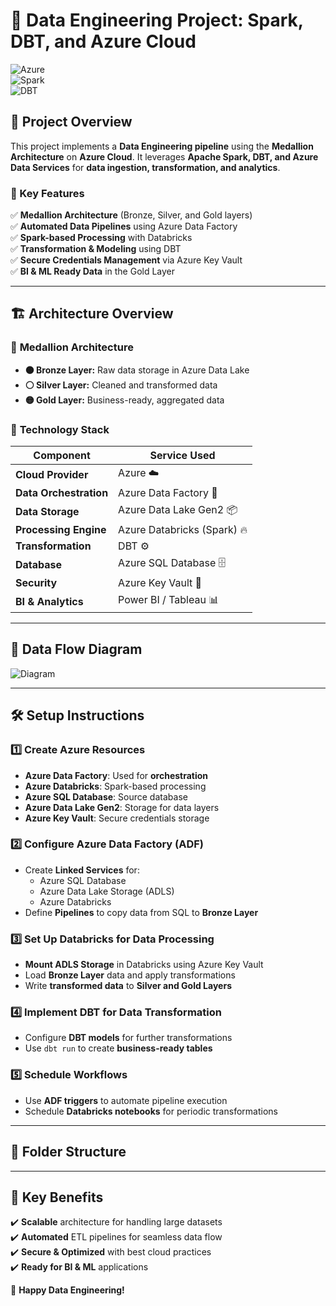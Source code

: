 # 🚀 Data Engineering Project: Spark, DBT, and Azure Cloud  

![Azure](https://img.shields.io/badge/Azure-Data%20Pipeline-blue?style=for-the-badge&logo=microsoft-azure)  
![Spark](https://img.shields.io/badge/Apache%20Spark-Big%20Data-orange?style=for-the-badge&logo=apache-spark)  
![DBT](https://img.shields.io/badge/DBT-Transformations-red?style=for-the-badge&logo=dbt)  

## 🌟 **Project Overview**  
This project implements a **Data Engineering pipeline** using the **Medallion Architecture** on **Azure Cloud**. It leverages **Apache Spark, DBT, and Azure Data Services** for **data ingestion, transformation, and analytics**.  

### **📌 Key Features**  
✅ **Medallion Architecture** (Bronze, Silver, and Gold layers)  
✅ **Automated Data Pipelines** using Azure Data Factory  
✅ **Spark-based Processing** with Databricks  
✅ **Transformation & Modeling** using DBT  
✅ **Secure Credentials Management** via Azure Key Vault  
✅ **BI & ML Ready Data** in the Gold Layer  

---

## 🏗 **Architecture Overview**  

### 🔷 **Medallion Architecture**  
- **🟤 Bronze Layer:** Raw data storage in Azure Data Lake  
- **⚪ Silver Layer:** Cleaned and transformed data  
- **🟡 Gold Layer:** Business-ready, aggregated data  

### 🔗 **Technology Stack**  
| Component | Service Used |
|-----------|-------------|
| **Cloud Provider** | Azure ☁️ |
| **Data Orchestration** | Azure Data Factory 🔄 |
| **Data Storage** | Azure Data Lake Gen2 📦 |
| **Processing Engine** | Azure Databricks (Spark) 🔥 |
| **Transformation** | DBT ⚙️ |
| **Database** | Azure SQL Database 🗄️ |
| **Security** | Azure Key Vault 🔑 |
| **BI & Analytics** | Power BI / Tableau 📊 |

---

## 🔄 **Data Flow Diagram**  

![Diagram](https://img.shields.io/badge/Azure-Data%20Pipeline-blue?style=for-the-badge&logo=microsoft-azure)

---

## 🛠 **Setup Instructions**  

### **1️⃣ Create Azure Resources**  
- **Azure Data Factory**: Used for **orchestration**  
- **Azure Databricks**: Spark-based processing  
- **Azure SQL Database**: Source database  
- **Azure Data Lake Gen2**: Storage for data layers  
- **Azure Key Vault**: Secure credentials storage  

### **2️⃣ Configure Azure Data Factory (ADF)**  
- Create **Linked Services** for:  
  - Azure SQL Database  
  - Azure Data Lake Storage (ADLS)  
  - Azure Databricks  
- Define **Pipelines** to copy data from SQL to **Bronze Layer**  

### **3️⃣ Set Up Databricks for Data Processing**  
- **Mount ADLS Storage** in Databricks using Azure Key Vault  
- Load **Bronze Layer** data and apply transformations  
- Write **transformed data** to **Silver and Gold Layers**  

### **4️⃣ Implement DBT for Data Transformation**  
- Configure **DBT models** for further transformations  
- Use `dbt run` to create **business-ready tables**  

### **5️⃣ Schedule Workflows**  
- Use **ADF triggers** to automate pipeline execution  
- Schedule **Databricks notebooks** for periodic transformations  

---

## 📂 **Folder Structure**  


---

## 🎯 **Key Benefits**  
✔️ **Scalable** architecture for handling large datasets  
✔️ **Automated** ETL pipelines for seamless data flow  
✔️ **Secure & Optimized** with best cloud practices  
✔️ **Ready for BI & ML** applications  


🚀 **Happy Data Engineering!**  
